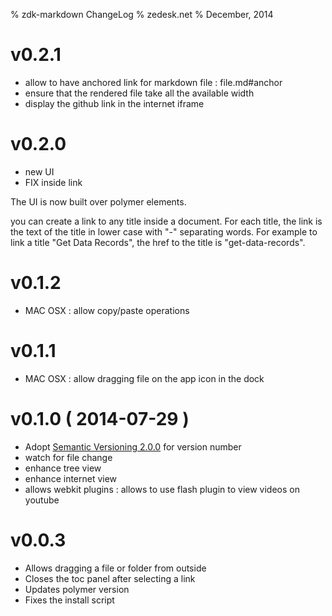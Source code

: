 % zdk-markdown ChangeLog
% zedesk.net
% December, 2014

# v0.2.1

 - allow to have anchored link for markdown file : file.md#anchor
 - ensure that the rendered file take all the available width
 - display the github link in the internet iframe
  
# v0.2.0

  - new UI
  - FIX inside link

The UI is now built over polymer elements.

you can create a link to any title inside a document. For each title, the link is the text of the title in lower case with "-" separating words. For example to link a title "Get Data Records", the href to the title is "get-data-records".

# v0.1.2

  - MAC OSX : allow copy/paste operations

# v0.1.1

  - MAC OSX : allow dragging file on the app icon in the dock

# v0.1.0 ( 2014-07-29 )

  - Adopt [Semantic Versioning 2.0.0](http://semver.org/) for version number
  - watch for file change
  - enhance tree view
  - enhance internet view
  - allows webkit plugins : allows to use flash plugin to view videos on youtube

# v0.0.3

  - Allows dragging a file or folder from outside
  - Closes the toc panel after selecting a link
  - Updates polymer version
  - Fixes the install script

